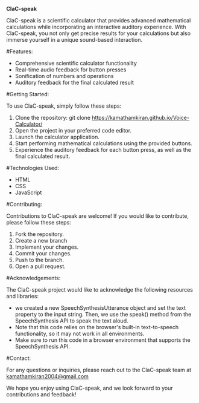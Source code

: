 **ClaC-speak**

ClaC-speak is a scientific calculator that provides advanced mathematical calculations while incorporating an interactive auditory experience. 
With ClaC-speak, you not only get precise results for your calculations but also immerse yourself in a unique sound-based interaction.

#Features:
* Comprehensive scientific calculator functionality
* Real-time audio feedback for button presses
* Sonification of numbers and operations
* Auditory feedback for the final calculated result
  
#Getting Started:

To use ClaC-speak, simply follow these steps:
1. Clone the repository:  git clone https://kamathamkiran.github.io/Voice-Calculator/
2. Open the project in your preferred code editor.
3. Launch the calculator application.
4. Start performing mathematical calculations using the provided buttons.
5. Experience the auditory feedback for each button press, as well as the final calculated result.

#Technologies Used:
* HTML
* CSS
* JavaScript

#Contributing:

Contributions to ClaC-speak are welcome! If you would like to contribute, please follow these steps:
1. Fork the repository.
2. Create a new branch
3. Implement your changes.
4. Commit your changes.
5. Push to the branch.
6. Open a pull request.

#Acknowledgements:

The ClaC-speak project would like to acknowledge the following resources and libraries:
* we created a new SpeechSynthesisUtterance object and set the text property to the input string. Then, we use the speak() method from the SpeechSynthesis API to speak the text aloud. 
* Note that this code relies on the browser's built-in text-to-speech functionality, so it may not work in all environments.
* Make sure to run this code in a browser environment that supports the SpeechSynthesis API.

#Contact:

For any questions or inquiries, please reach out to the ClaC-speak team at kamathamkiran2004@gmail.com

We hope you enjoy using ClaC-speak, and we look forward to your contributions and feedback!



